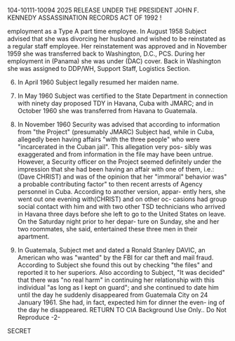 104-10111-10094 2025 RELEASE UNDER THE PRESIDENT JOHN F. KENNEDY ASSASSINATION RECORDS ACT OF 1992
!

employment as a Type A part time employee. In August 1958 Subject
advised that she was divorcing her husband and wished to be reinstated
as a regular staff employee. Her reinstatement was approved and in
November 1959 she was transferred back to Washington, D.C., PCS.
During her employment in (Panama) she was under (DAC) cover. Back in
Washington she was assigned to DDP/WH, Support Staff, Logistics
Section.

6. In April 1960 Subject legally resumed her maiden name.

7. In May 1960 Subject was certified to the State Department
in connection with ninety day proposed TDY in Havana, Cuba with
JMARC; and in October 1960 she was transferred from Havana to
Guatemala.

8. In November 1960 Security was advised that according to
information from "the Project" (presumably JMARC) Subject had,
while in Cuba, allegedly been having affairs "with the three people"
who were "incarcerated in the Cuban jail". This allegation very pos-
sibly was exaggerated and from information in the file may have been
untrue. However, a Security officer on the Project seemed definitely
under the impression that she had been having an affair with one of
them, i.e.: (Dave CHRIST) and was of the opinion that her "immoral"
behavior was" a probable contributing factor" to then recent arrests
of Agency personnel in Cuba. According to another version, appar-
ently hers, she went out one evening with(CHRIST) and on other oc-
casions had group social contact with him and with two other TSD
technicians who arrived in Havana three days before she left to go to
the United States on leave. On the Saturday night prior to her depar-
ture on Sunday, she and her two roommates, she said, entertained
these three men in their apartment.

9. In Guatemala, Subject met and dated a Ronald Stanley
DAVIC, an American who was "wanted" by the FBI for car theft and mail
fraud. According to Subject she found this out by checking "the files"
and reported it to her superiors. Also according to Subject, "It was
decided" that there was "no real harm" in continuing her relationship
with this individual "as long as I kept on guard"; and she continued to
date him until the day he suddenly disappeared from Guatemala City
on 24 January 1961. She had, in fact, expected him for dinner the even-
ing of the day he disappeared.
RETURN TO CIA
Background Use Only..
Do Not Reproduce
-2-

SECRET
